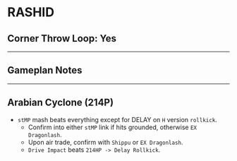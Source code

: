 # RASHID
## Corner Throw Loop: Yes
___
## Gameplan Notes
___
## Arabian Cyclone (214P)
- `stMP` mash beats everything except for DELAY on `H` version `rollkick`. 
  - Confirm into either `stMP` link if hits grounded, otherwise `EX Dragonlash`.
  - Upon air trade, confirm with `Shippu` or `EX Dragonlash`.
  - `Drive Impact` beats `214HP -> Delay Rollkick`.